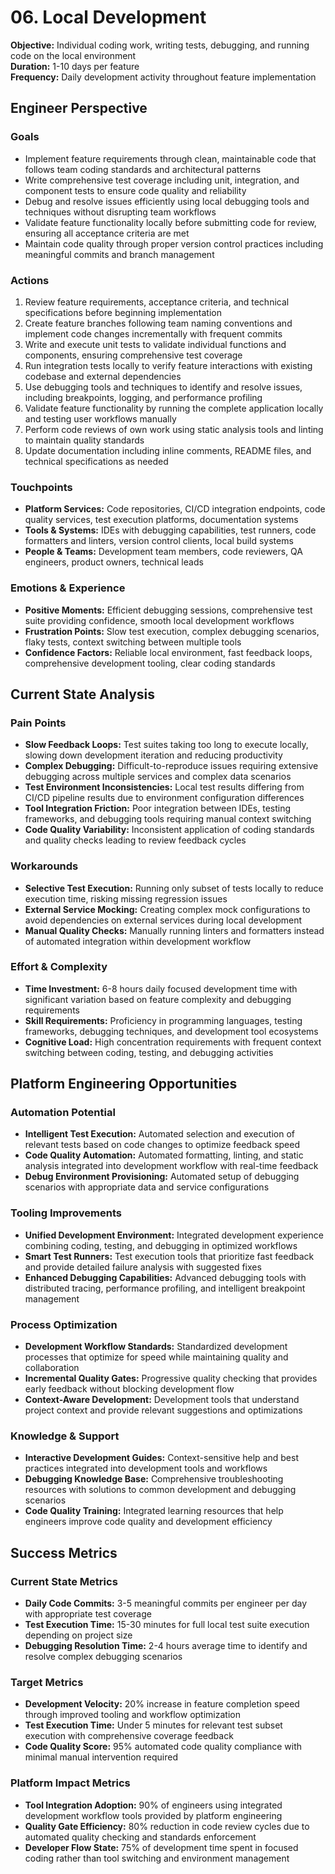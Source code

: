 # 06. Local Development

**Objective:** Individual coding work, writing tests, debugging, and running code on the local environment  
**Duration:** 1-10 days per feature  
**Frequency:** Daily development activity throughout feature implementation

## Engineer Perspective

### Goals
- Implement feature requirements through clean, maintainable code that follows team coding standards and architectural patterns
- Write comprehensive test coverage including unit, integration, and component tests to ensure code quality and reliability
- Debug and resolve issues efficiently using local debugging tools and techniques without disrupting team workflows
- Validate feature functionality locally before submitting code for review, ensuring all acceptance criteria are met
- Maintain code quality through proper version control practices including meaningful commits and branch management

### Actions
1. Review feature requirements, acceptance criteria, and technical specifications before beginning implementation
2. Create feature branches following team naming conventions and implement code changes incrementally with frequent commits
3. Write and execute unit tests to validate individual functions and components, ensuring comprehensive test coverage
4. Run integration tests locally to verify feature interactions with existing codebase and external dependencies
5. Use debugging tools and techniques to identify and resolve issues, including breakpoints, logging, and performance profiling
6. Validate feature functionality by running the complete application locally and testing user workflows manually
7. Perform code reviews of own work using static analysis tools and linting to maintain quality standards
8. Update documentation including inline comments, README files, and technical specifications as needed

### Touchpoints
- **Platform Services:** Code repositories, CI/CD integration endpoints, code quality services, test execution platforms, documentation systems
- **Tools & Systems:** IDEs with debugging capabilities, test runners, code formatters and linters, version control clients, local build systems
- **People & Teams:** Development team members, code reviewers, QA engineers, product owners, technical leads

### Emotions & Experience
- **Positive Moments:** Efficient debugging sessions, comprehensive test suite providing confidence, smooth local development workflows
- **Frustration Points:** Slow test execution, complex debugging scenarios, flaky tests, context switching between multiple tools
- **Confidence Factors:** Reliable local environment, fast feedback loops, comprehensive development tooling, clear coding standards

## Current State Analysis

### Pain Points
- **Slow Feedback Loops:** Test suites taking too long to execute locally, slowing down development iteration and reducing productivity
- **Complex Debugging:** Difficult-to-reproduce issues requiring extensive debugging across multiple services and complex data scenarios
- **Test Environment Inconsistencies:** Local test results differing from CI/CD pipeline results due to environment configuration differences
- **Tool Integration Friction:** Poor integration between IDEs, testing frameworks, and debugging tools requiring manual context switching
- **Code Quality Variability:** Inconsistent application of coding standards and quality checks leading to review feedback cycles

### Workarounds
- **Selective Test Execution:** Running only subset of tests locally to reduce execution time, risking missing regression issues
- **External Service Mocking:** Creating complex mock configurations to avoid dependencies on external services during local development
- **Manual Quality Checks:** Manually running linters and formatters instead of automated integration within development workflow

### Effort & Complexity
- **Time Investment:** 6-8 hours daily focused development time with significant variation based on feature complexity and debugging requirements
- **Skill Requirements:** Proficiency in programming languages, testing frameworks, debugging techniques, and development tool ecosystems
- **Cognitive Load:** High concentration requirements with frequent context switching between coding, testing, and debugging activities

## Platform Engineering Opportunities

### Automation Potential
- **Intelligent Test Execution:** Automated selection and execution of relevant tests based on code changes to optimize feedback speed
- **Code Quality Automation:** Automated formatting, linting, and static analysis integrated into development workflow with real-time feedback
- **Debug Environment Provisioning:** Automated setup of debugging scenarios with appropriate data and service configurations

### Tooling Improvements
- **Unified Development Environment:** Integrated development experience combining coding, testing, and debugging in optimized workflows
- **Smart Test Runners:** Test execution tools that prioritize fast feedback and provide detailed failure analysis with suggested fixes
- **Enhanced Debugging Capabilities:** Advanced debugging tools with distributed tracing, performance profiling, and intelligent breakpoint management

### Process Optimization
- **Development Workflow Standards:** Standardized development processes that optimize for speed while maintaining quality and collaboration
- **Incremental Quality Gates:** Progressive quality checking that provides early feedback without blocking development flow
- **Context-Aware Development:** Development tools that understand project context and provide relevant suggestions and optimizations

### Knowledge & Support
- **Interactive Development Guides:** Context-sensitive help and best practices integrated into development tools and workflows
- **Debugging Knowledge Base:** Comprehensive troubleshooting resources with solutions to common development and debugging scenarios
- **Code Quality Training:** Integrated learning resources that help engineers improve code quality and development efficiency

## Success Metrics

### Current State Metrics
- **Daily Code Commits:** 3-5 meaningful commits per engineer per day with appropriate test coverage
- **Test Execution Time:** 15-30 minutes for full local test suite execution depending on project size
- **Debugging Resolution Time:** 2-4 hours average time to identify and resolve complex debugging scenarios

### Target Metrics
- **Development Velocity:** 20% increase in feature completion speed through improved tooling and workflow optimization
- **Test Execution Time:** Under 5 minutes for relevant test subset execution with comprehensive coverage feedback
- **Code Quality Score:** 95% automated code quality compliance with minimal manual intervention required

### Platform Impact Metrics
- **Tool Integration Adoption:** 90% of engineers using integrated development workflow tools provided by platform engineering
- **Quality Gate Efficiency:** 80% reduction in code review cycles due to automated quality checking and standards enforcement
- **Developer Flow State:** 75% of development time spent in focused coding rather than tool switching and environment management